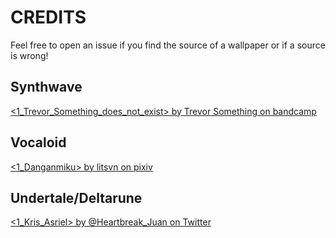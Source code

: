 # CREDITS

Feel free to open an issue if you find the source of a wallpaper or if a source is wrong!

## Synthwave

[<1_Trevor_Something_does_not_exist> by Trevor Something on bandcamp](https://trevorsomething.bandcamp.com/album/trevor-something-does-not-exist)

## Vocaloid

[<1_Danganmiku> by litsvn on pixiv](https://www.pixiv.net/en/artworks/47442445)

## Undertale/Deltarune

[<1_Kris_Asriel> by @Heartbreak_Juan on Twitter](https://x.com/Heartbreak_Juan/status/1936549133197914213)
